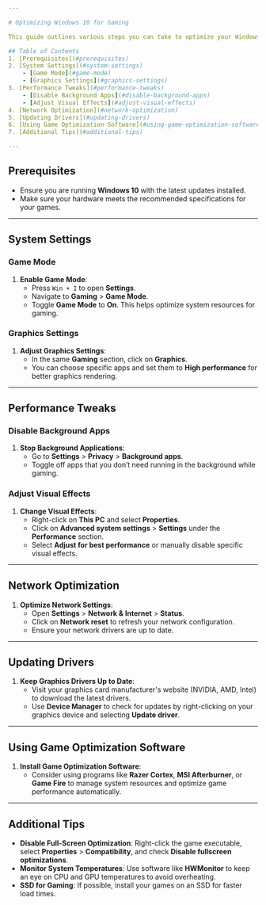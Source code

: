 ```yaml
---

# Optimizing Windows 10 for Gaming

This guide outlines various steps you can take to optimize your Windows 10 system for a better gaming experience. By adjusting settings, managing background applications, and configuring system performance, you can enhance your gaming performance.

## Table of Contents
1. [Prerequisites](#prerequisites)
2. [System Settings](#system-settings)
    - [Game Mode](#game-mode)
    - [Graphics Settings](#graphics-settings)
3. [Performance Tweaks](#performance-tweaks)
    - [Disable Background Apps](#disable-background-apps)
    - [Adjust Visual Effects](#adjust-visual-effects)
4. [Network Optimization](#network-optimization)
5. [Updating Drivers](#updating-drivers)
6. [Using Game Optimization Software](#using-game-optimization-software)
7. [Additional Tips](#additional-tips)

---
```


## Prerequisites

- Ensure you are running **Windows 10** with the latest updates installed.
- Make sure your hardware meets the recommended specifications for your games.

---

## System Settings

### Game Mode

1. **Enable Game Mode**:
   - Press `Win + I` to open **Settings**.
   - Navigate to **Gaming** > **Game Mode**.
   - Toggle **Game Mode** to **On**. This helps optimize system resources for gaming.

### Graphics Settings

1. **Adjust Graphics Settings**:
   - In the same **Gaming** section, click on **Graphics**.
   - You can choose specific apps and set them to **High performance** for better graphics rendering.

---

## Performance Tweaks

### Disable Background Apps

1. **Stop Background Applications**:
   - Go to **Settings** > **Privacy** > **Background apps**.
   - Toggle off apps that you don’t need running in the background while gaming.

### Adjust Visual Effects

1. **Change Visual Effects**:
   - Right-click on **This PC** and select **Properties**.
   - Click on **Advanced system settings** > **Settings** under the **Performance** section.
   - Select **Adjust for best performance** or manually disable specific visual effects.

---

## Network Optimization

1. **Optimize Network Settings**:
   - Open **Settings** > **Network & Internet** > **Status**.
   - Click on **Network reset** to refresh your network configuration.
   - Ensure your network drivers are up to date.

---

## Updating Drivers

1. **Keep Graphics Drivers Up to Date**:
   - Visit your graphics card manufacturer's website (NVIDIA, AMD, Intel) to download the latest drivers.
   - Use **Device Manager** to check for updates by right-clicking on your graphics device and selecting **Update driver**.

---

## Using Game Optimization Software

1. **Install Game Optimization Software**:
   - Consider using programs like **Razer Cortex**, **MSI Afterburner**, or **Game Fire** to manage system resources and optimize game performance automatically.

---

## Additional Tips

- **Disable Full-Screen Optimization**: Right-click the game executable, select **Properties** > **Compatibility**, and check **Disable fullscreen optimizations**.
- **Monitor System Temperatures**: Use software like **HWMonitor** to keep an eye on CPU and GPU temperatures to avoid overheating.
- **SSD for Gaming**: If possible, install your games on an SSD for faster load times.

